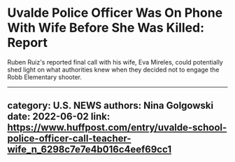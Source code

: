 # Uvalde Police Officer Was On Phone With Wife Before She Was Killed: Report

Ruben Ruiz's reported final call with his wife, Eva Mireles, could potentially shed light on what authorities knew when they decided not to engage the Robb Elementary shooter.

---
category: U.S. NEWS
authors: Nina Golgowski
date: 2022-06-02
link: https://www.huffpost.com/entry/uvalde-school-police-officer-call-teacher-wife_n_6298c7e7e4b016c4eef69cc1
---
